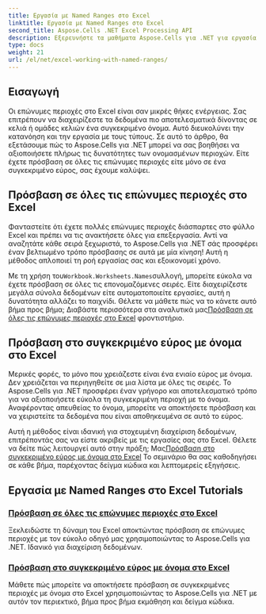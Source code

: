 ```yaml
---
title: Εργασία με Named Ranges στο Excel
linktitle: Εργασία με Named Ranges στο Excel
second_title: Aspose.Cells .NET Excel Processing API
description: Εξερευνήστε τα μαθήματα Aspose.Cells για .NET για εργασία με επώνυμες περιοχές στο Excel. Μάθετε πώς μπορείτε να αποκτήσετε πρόσβαση σε όλες ή σε συγκεκριμένες επώνυμες περιοχές με οδηγούς βήμα προς βήμα.
type: docs
weight: 21
url: /el/net/excel-working-with-named-ranges/
---
```

## Εισαγωγή

Οι επώνυμες περιοχές στο Excel είναι σαν μικρές θήκες ενέργειας. Σας επιτρέπουν να διαχειρίζεστε τα δεδομένα πιο αποτελεσματικά δίνοντας σε κελιά ή ομάδες κελιών ένα συγκεκριμένο όνομα. Αυτό διευκολύνει την κατανόηση και την εργασία με τους τύπους. Σε αυτό το άρθρο, θα εξετάσουμε πώς το Aspose.Cells για .NET μπορεί να σας βοηθήσει να αξιοποιήσετε πλήρως τις δυνατότητες των ονομασμένων περιοχών. Είτε έχετε πρόσβαση σε όλες τις επώνυμες περιοχές είτε μόνο σε ένα συγκεκριμένο εύρος, σας έχουμε καλύψει.

## Πρόσβαση σε όλες τις επώνυμες περιοχές στο Excel

Φανταστείτε ότι έχετε πολλές επώνυμες περιοχές διάσπαρτες στο φύλλο Excel και πρέπει να τις ανακτήσετε όλες για επεξεργασία. Αντί να αναζητάτε κάθε σειρά ξεχωριστά, το Aspose.Cells για .NET σάς προσφέρει έναν βελτιωμένο τρόπο πρόσβασης σε αυτά με μία κίνηση! Αυτή η μέθοδος απλοποιεί τη ροή εργασίας σας και εξοικονομεί χρόνο.

 Με τη χρήση του`Workbook.Worksheets.Names`συλλογή, μπορείτε εύκολα να έχετε πρόσβαση σε όλες τις επονομαζόμενες σειρές. Είτε διαχειρίζεστε μεγάλα σύνολα δεδομένων είτε αυτοματοποιείτε εργασίες, αυτή η δυνατότητα αλλάζει το παιχνίδι. Θέλετε να μάθετε πώς να το κάνετε αυτό βήμα προς βήμα; Διαβάστε περισσότερα στα αναλυτικά μας[Πρόσβαση σε όλες τις επώνυμες περιοχές στο Excel](./access-all-named-ranges/) φροντιστήριο.

## Πρόσβαση στο συγκεκριμένο εύρος με όνομα στο Excel

Μερικές φορές, το μόνο που χρειάζεστε είναι ένα ενιαίο εύρος με όνομα. Δεν χρειάζεται να περιηγηθείτε σε μια λίστα με όλες τις σειρές. Το Aspose.Cells για .NET προσφέρει έναν γρήγορο και αποτελεσματικό τρόπο για να αξιοποιήσετε εύκολα τη συγκεκριμένη περιοχή με το όνομα. Αναφέροντας απευθείας το όνομα, μπορείτε να αποκτήσετε πρόσβαση και να χειριστείτε τα δεδομένα που είναι αποθηκευμένα σε αυτό το εύρος.

 Αυτή η μέθοδος είναι ιδανική για στοχευμένη διαχείριση δεδομένων, επιτρέποντάς σας να είστε ακριβείς με τις εργασίες σας στο Excel. Θέλετε να δείτε πώς λειτουργεί αυτό στην πράξη; Μας[Πρόσβαση στο συγκεκριμένο εύρος με όνομα στο Excel](./access-specific-named-range/) Το σεμινάριο θα σας καθοδηγήσει σε κάθε βήμα, παρέχοντας δείγμα κώδικα και λεπτομερείς εξηγήσεις.

## Εργασία με Named Ranges στο Excel Tutorials
### [Πρόσβαση σε όλες τις επώνυμες περιοχές στο Excel](./access-all-named-ranges/)
Ξεκλειδώστε τη δύναμη του Excel αποκτώντας πρόσβαση σε επώνυμες περιοχές με τον εύκολο οδηγό μας χρησιμοποιώντας το Aspose.Cells για .NET. Ιδανικό για διαχείριση δεδομένων.
### [Πρόσβαση στο συγκεκριμένο εύρος με όνομα στο Excel](./access-specific-named-range/)
Μάθετε πώς μπορείτε να αποκτήσετε πρόσβαση σε συγκεκριμένες περιοχές με όνομα στο Excel χρησιμοποιώντας το Aspose.Cells για .NET με αυτόν τον περιεκτικό, βήμα προς βήμα εκμάθηση και δείγμα κώδικα.